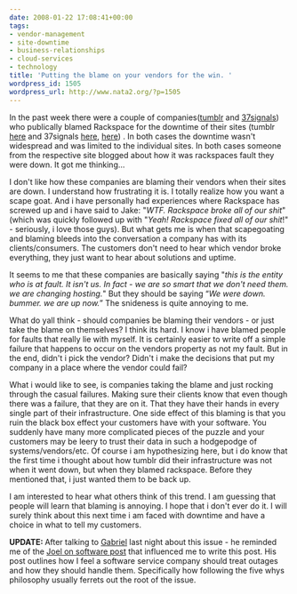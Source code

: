 ```yaml
---
date: 2008-01-22 17:08:41+00:00
tags:
- vendor-management
- site-downtime
- business-relationships
- cloud-services
- technology
title: 'Putting the blame on your vendors for the win. '
wordpress_id: 1505
wordpress_url: http://www.nata2.org/?p=1505
---
```


In the past week there were a couple of companies(<a href="http://tumblr.com">tumblr</a> and <a href="http://37signals.com">37signals</a>) who publically blamed Rackspace for the downtime of their sites (tumblr <a href="http://blog.davidville.com/2008/01/21/downtime-today/">here</a> and 37signals <a href="http://www.37signals.com/svn/posts/800-what-happened-this-morning">here</a>, <a href="http://www.techcrunch.com/2008/01/18/37signals-down-looks-like-rackspace-is-to-blame-again/">here</a>) . In both cases the downtime wasn't widespread and was limited to the individual sites. In both cases someone from the respective site blogged about how it was rackspaces fault they were down. It got me thinking...

I don't like how these companies are blaming their vendors when their sites are down. I understand how frustrating it is. I totally realize how you want a scape goat. And i have personally had experiences where Rackspace has screwed up and i have said to Jake: "<i>WTF. Rackspace broke all of our shit</i>" (which was quickly followed up with "<i>Yeah! Rackspace fixed all of our shit</i>!" - seriously, i love those guys). But what gets me is when that scapegoating and blaming bleeds into the conversation a company has with its clients/consumers. The customers don't need to hear which vendor broke everything, they just want to hear about solutions and uptime.

It seems to me that these companies are basically saying "<i>this is the entity who is at fault. It isn't us. In fact - we are so smart that we don't need them. we are changing hosting.</i>" But they should be saying “<i>We were down. bummer. we are up now.</i>” The snideness is quite annoying to me.

What do yall think - should companies be blaming their vendors - or just take the blame on themselves? I think its hard. I know i have blamed people for faults that really lie with myself. It is certainly easier to write off a simple failure that happens to occur on the vendors property as not my fault. But in the end, didn't i pick the vendor? Didn't i make the decisions that put my company in a place where the vendor could fail?

What i would like to see, is companies taking the blame and just rocking through the casual failures. Making sure their clients know that even though there was a failure, that they are on it. That they have their hands in every single part of their infrastructure. One side effect of this blaming is that you ruin the black box effect your customers have with your software. You suddenly have many more complicated pieces of the puzzle and your customers may be leery to trust their data in such a hodgepodge of systems/vendors/etc.  Of course i am hypothesizing here, but i do know that the first time i thought about how tumblr did their infrastructure was not when it went down, but when they blamed rackspace. Before they mentioned that, i just wanted them to be back up.

I am interested to hear what others think of this trend. I am guessing that people will learn that blaming is annoying. I hope that i don't ever do it. I will surely think about this next time i am faced with downtime and have a choice in what to tell my customers.

<b>UPDATE: </b>After talking to <a href="http://gburt.blogspot.com/">Gabriel</a> last night about this issue - he reminded me of the <a href="http://joelonsoftware.com/items/2008/01/22.html">Joel on software post</a> that influenced me to write this post. His post outlines how I feel a software service company should treat outages and how they should handle them. Specifically how following the five whys philosophy usually ferrets out the root of the issue.